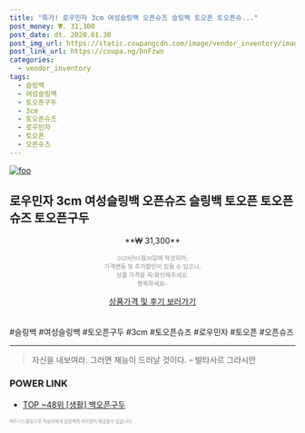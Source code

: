 ```yaml
--- 
title: "특가! 로우민자 3cm 여성슬링백 오픈슈즈 슬링백 토오픈 토오픈슈..." 
post_money: ₩. 31,300 
post_date: dt. 2020.01.30 
post_img_url: https://static.coupangcdn.com/image/vendor_inventory/images/2019/01/18/15/1/ee73eab7-aec5-46d9-9168-71ad67315660.jpg 
post_link_url: https://coupa.ng/bnFzwn 
categories: 
  - vendor_inventory 
tags: 
  - 슬링백 
  - 여성슬링백 
  - 토오픈구두 
  - 3cm 
  - 토오픈슈즈 
  - 로우민자 
  - 토오픈 
  - 오픈슈즈 
--- 
```

[![foo](https://static.coupangcdn.com/image/vendor_inventory/images/2019/01/18/15/1/ee73eab7-aec5-46d9-9168-71ad67315660.jpg)](https://coupa.ng/bnFzwn) 

## 로우민자 3cm 여성슬링백 오픈슈즈 슬링백 토오픈 토오픈슈즈 토오픈구두 
<p style="text-align: center;">**₩ 31,300**</p> 
<p style="text-align: center;"><span style="color: #898c8f; font-family: Georgia,Times,serif; font-size: 0.75em;">2020년01월30일에 작성되어, <br>가격변동 및 추가할인이 있을 수 있으니,<br> 상품 가격을 꼭!확인해주세요.<br>행복하세요~</span> 
</p>	 
<div markdown="0" style="text-align: center;"><a href="https://coupa.ng/bnFzwn" class="btn btn--success">상품가격 및 후기 보러가기</a></div> 
<br><br> 
  #슬링백 #여성슬링백 #토오픈구두 #3cm #토오픈슈즈 #로우민자 #토오픈 #오픈슈즈 
<hr> 

> 자신을 내보여라. 그러면 재능이 드러날 것이다. – 발타사르 그라시안 


### POWER LINK

* <a href="https://blog.naver.com/an0733/221789778856" target="_blank"> TOP ~48위 [생활] 백오픈구두</a>

<span style="color: #898c8f; font-family: Georgia,Times,serif; font-size: 0.55em;">파트너스활동으로 작성자에게 일정액의 커미션이 제공될수 있습니다.</span> 
